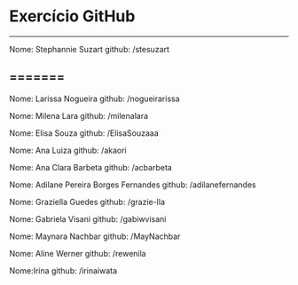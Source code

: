 # Exercício GitHub
-----
Nome: Stephannie Suzart
github: /stesuzart

=======
-----
Nome: Larissa Nogueira
github: /nogueirarissa

Nome: Milena Lara
github: /milenalara

Nome: Elisa Souza
github: /ElisaSouzaaa

Nome: Ana Luiza
github: /akaori

Nome: Ana Clara Barbeta
github: /acbarbeta

Nome: Adilane Pereira Borges Fernandes
github: /adilanefernandes

Nome: Graziella Guedes
github: /grazie-lla

Nome: Gabriela Visani
github: /gabiwvisani

Nome: Maynara Nachbar
github: /MayNachbar

Nome: Aline Werner
github: /rewenila

Nome:Irina
github: /irinaiwata
